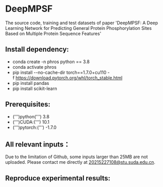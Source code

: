 # DeepMPSF
The source code, training and test datasets of paper 'DeepMPSF: A Deep Learning Network for Predicting General Protein Phosphorylation Sites Based on Multiple Protein Sequence Features'  
## Install dependency:  
* conda create -n phros python == 3.8
* conda activate phros
* pip install --no-cache-dir torch==1.7.0+cu110 -f https://download.pytorch.org/whl/torch_stable.html
* pip install pandas
* pip install scikit-learn
## Prerequisites:
* (''')python(''') 3.8
* (''')CUDA:(''') 10.1
* (''')pytorch:(''') -1.7.0
## All relevant inputs：
Due to the limitation of Github, some inputs larger than 25MB are not uploaded. Please contact me directly at 20215227108@stu.suda.edu.cn.
## Reproduce experimental results:
